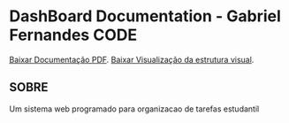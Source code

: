 # DashBoard Documentation - Gabriel Fernandes CODE
 [Baixar Documentação PDF]().
 [Baixar Visualização da estrutura visual]().

## SOBRE
 <p>Um sistema web programado para organizacao de tarefas estudantil</p>

